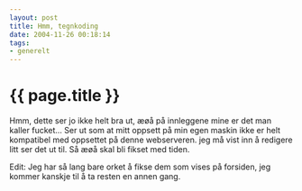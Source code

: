 ```yaml
---
layout: post
title: Hmm, tegnkoding
date: 2004-11-26 00:18:14
tags: 
- generelt
---
```


{{ page.title }}
================

Hmm, dette ser jo ikke helt bra ut, æøå på innleggene mine er det man kaller fucket... Ser ut som at mitt oppsett på min egen maskin ikke er helt kompatibel med oppsettet på denne webserveren. jeg må vist inn å redigere litt ser det ut til. Så æøå skal bli fikset med tiden.

Edit: Jeg har så lang bare orket å fikse dem som vises på forsiden, jeg kommer kanskje til å ta resten en annen gang.